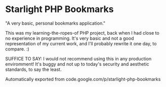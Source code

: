 # Starlight PHP Bookmarks

"A very basic, personal bookmarks application."

This was my learning-the-ropes-of PHP project, back when I had close to no experience in programming. It's very basic and not a good representation of my current work, and I'll probably rewrite it one day, to compare. :)

SUFFICE TO SAY: I would not recommend using this in any production enviromment! It's buggy and not up to today's security and aesthetic standards, to say the least.

Automatically exported from code.google.com/p/starlight-php-bookmarks
